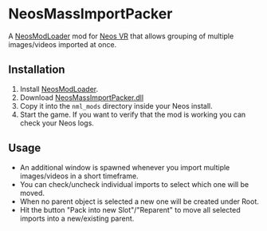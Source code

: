 # NeosMassImportPacker

A [NeosModLoader](https://github.com/zkxs/NeosModLoader) mod for [Neos VR](https://neos.com/) that allows grouping of multiple images/videos imported at once.

## Installation
1. Install [NeosModLoader](https://github.com/zkxs/NeosModLoader).
2. Download [NeosMassImportPacker.dll](https://github.com/mpmxyz/NeosMassImportPacker/releases/latest/download/NeosMassImportPacker.dll)
3. Copy it into the `nml_mods` directory inside your Neos install.
4. Start the game. If you want to verify that the mod is working you can check your Neos logs.

## Usage
- An additional window is spawned whenever you import multiple images/videos in a short timeframe.
- You can check/uncheck individual imports to select which one will be moved.
- When no parent object is selected a new one will be created under Root.
- Hit the button "Pack into new Slot"/"Reparent" to move all selected imports into a new/existing parent.
